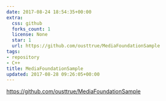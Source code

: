 ```yaml
---
date: 2017-08-24 18:54:35+00:00
extra:
  css: github
  forks_count: 1
  license: None
  star: 1
  url: https://github.com/ousttrue/MediaFoundationSample
tags:
- repository
- C++
title: MediaFoundationSample
updated: 2017-08-28 09:26:05+00:00
---
```


<https://github.com/ousttrue/MediaFoundationSample>
